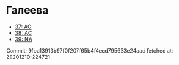 # Галеева
- [37: AC](37.md)
- [38: AC](38.md)
- [39: NA](39.md)

Commit: 91ba13913b97f0f207f65b4f4ecd795633e24aad
 fetched at: 20201210-224721
